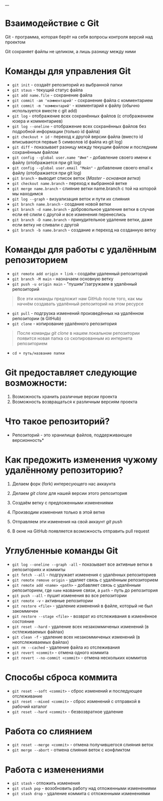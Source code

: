 __<h1>Взаимодействие с Git</h1>

Git - программа, которая берёт на себя вопросы контроля версий над проектом

Git сохраняет файлы не целиком, а лишь разницу между ними

# Команды для управления Git

* ```git init``` - создаёт репозиторий из выбранной папки
* ```git staus``` - текущий статус файла
* ```git add name.file``` - сохранение файла
* ```git commit -am 'комментарий'``` - сохранение файла с комментарием
* ```git commit -m 'комментарий'``` - комментарий к файлу (обычно используется вместе с git add)
* ```git log``` - отображение всех сохранённых файлов (с отображением юзера и комментариев)
* ```git log --oneline``` - отображение всех сохранённых файлов без подробной информации (только id файла)
* ```git checkout + id``` - переход к другой версии файла (вместо id вписываются первые 5 символов id файла из git log)
* ```git diff``` - показывает разницу между текущим файлом и последним сохранённым файлом
* ```git config --global user.name "Имя"``` - добавление своего имени к файлу (отображается при git log)
* ```git config --global user.email "Мейл"``` - добавление своего email к файлу (отображается при git log)
* ```git branch``` - выводит список веток (*Master - основная ветка*)
* ```git checkout name.branch``` - переход к выбранной ветке
* ```git merge name.branch``` - слияние ветки name.branch с той на которой мы находимся
* ```git log --graph``` - визуализация веток и пути их слияния
* ```git branch name.branch``` - создание новой ветки
* ```git branch -d name.branch``` - добровольное удаление ветки в случае если её слили с другой и все изменения перенеслись
* ```git branch -D name.branch``` - принудительное удаление ветки, даже если ветку не сливали с другой 
* ```git branch -b name.branch``` - создание и переход на созданную ветку

# Команды для работы с удалённым репозиторием

* ```git remote add origin + link``` - создаём удаленный репозиторий
* ```git branch -M main``` - назначаем основную ветку
* ```git push -u origin main``` - "пушим"/загружаем в удалённый репозиторий

> Все эти команды предложит нам GitHub после того, как мы начнём создавать удалённый репозиторий на этом ресурсе

* ```git pull``` - подгрузка изменений произведённых на удалённом репозитории (в GitHub)
* ```git clone``` - копирование удалённого репозитория
  
> После команды *git clone* в нашем локальном репозитории появится новая папка со скопированным из интернета репозиторием

* ```cd + путь/название папки```

# Git предоставляет следующие возможности: 
1. Возможность хранить различные версии проекта
2. Возможность возвращаться к различным версиям проекта

# Что такое репозиторий?

* Репозиторий - это хранилище файлов, поддерживающее версионность*

# Как предожить изменения чужому удалённому репозиторию?

1. Делаем форк (fork) интересующего нас аккаунта

2. Делаем *git clone* для нашей версии этого репозитория 
   
3. Создаём ветку с предложенными изменениями
   
4. Производим изменения только в этой ветке
   
5. Отправляем эти изменения на свой аккаунт *git push*
   
6. В окне на GitHub появляется возможность отправить pull request


# Углубленные команды Git

* ```git log --oneline --graph -all``` - показывает все активные ветки в репозиториях и коммиты
* ```git fetch --all``` - подгружает изменения с удалённых репозиториев
* ```git remote remove origin``` - удаляет связь с удалённым репозиторием
* ```git remote add <name> <path>``` - добавляет связь с удалённым репозиторием, где ```name``` название связи, а ```path``` - путь до репозитория
* ```git push --all``` - пушит изменения во все репозитории
* ```git remote -v``` - активные репозитории
* ```git restore <file>``` - удаление изменений в файле, который не был закоммичен
* ```git restore --stage <file>``` - возврат из отслеживания в изменённое состояние
* ```git reset --hard``` - удаление всех незакоммиченых изменений (в остлеживаемых файлах)
* ```git clean -f``` - удаление всех незакоммиченых изменений (в неотслеживаемых файлах)
* ```git rm --cached``` - удаление файла из отслеживания
* ```git revert <commit>``` - отмена одного коммита
* ```git revert --no-commit <commit>``` - отмена нескольких коммитов

# Способы сброса коммита
* ```git reset --soft <commit>``` - сброс изменений и последующее отслеживание
* ```git reset --mixed <commit>``` - сброс изменений с отправкой в рабочий каталог
* ```git reset --hard <commit>``` - безвозвратное удаление

# Работа со слиянием
* ```git reset --merge <commit>``` - отмена получившегося слияния веток
* ```git merge --abort``` - отмена слияния веток с конфликтом

# Работа с изменениями
* ```git stash``` - отложить изменения
* ```git stash pop``` - возобновить работу над отложенными изменениями
* ```git stash drop``` - удаление коммита с отложенными изменениями

